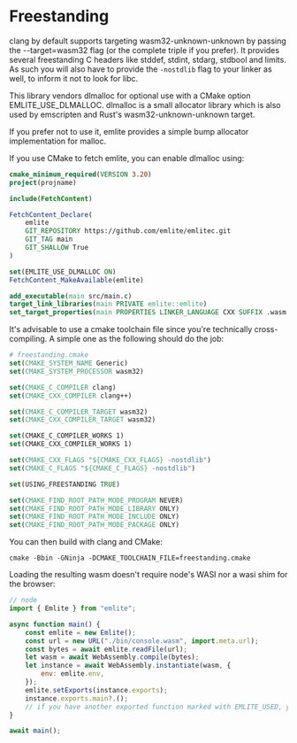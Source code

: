 # Freestanding

clang by default supports targeting wasm32-unknown-unknown by passing the --target=wasm32 flag (or the complete triple if you prefer).
It provides several freestanding C headers like stddef, stdint, stdarg, stdbool and limits. As such you will also have to provide the `-nostdlib` flag to your linker as well, to inform it not to look for libc.

This library vendors dlmalloc for optional use with a CMake option EMLITE_USE_DLMALLOC. dlmalloc is a small allocator library which is also used by emscripten and Rust's wasm32-unknown-unknown target.

If you prefer not to use it, emlite provides a simple bump allocator implementation for malloc.

If you use CMake to fetch emlite, you can enable dlmalloc using:
```cmake
cmake_minimum_required(VERSION 3.20)
project(projname)

include(FetchContent)

FetchContent_Declare(
    emlite
    GIT_REPOSITORY https://github.com/emlite/emlitec.git
    GIT_TAG main
    GIT_SHALLOW True
)

set(EMLITE_USE_DLMALLOC ON)
FetchContent_MakeAvailable(emlite)

add_executable(main src/main.c)
target_link_libraries(main PRIVATE emlite::emlite)
set_target_properties(main PROPERTIES LINKER_LANGUAGE CXX SUFFIX .wasm LINK_FLAGS "-nostdlib -Wl,--no-entry,--allow-undefined,--export-dynamic,--export-if-defined=main,--export-table,,--import-memory,--export-memory,--strip-all")
```

It's advisable to use a cmake toolchain file since you're technically cross-compiling. A simple one as the following should do the job:
```cmake
# freestanding.cmake
set(CMAKE_SYSTEM_NAME Generic)
set(CMAKE_SYSTEM_PROCESSOR wasm32)

set(CMAKE_C_COMPILER clang)
set(CMAKE_CXX_COMPILER clang++)

set(CMAKE_C_COMPILER_TARGET wasm32)
set(CMAKE_CXX_COMPILER_TARGET wasm32)

set(CMAKE_C_COMPILER_WORKS 1)
set(CMAKE_CXX_COMPILER_WORKS 1)

set(CMAKE_CXX_FLAGS "${CMAKE_CXX_FLAGS} -nostdlib")
set(CMAKE_C_FLAGS "${CMAKE_C_FLAGS} -nostdlib")

set(USING_FREESTANDING TRUE)

set(CMAKE_FIND_ROOT_PATH_MODE_PROGRAM NEVER)
set(CMAKE_FIND_ROOT_PATH_MODE_LIBRARY ONLY)
set(CMAKE_FIND_ROOT_PATH_MODE_INCLUDE ONLY)
set(CMAKE_FIND_ROOT_PATH_MODE_PACKAGE ONLY)
```

You can then build with clang and CMake:
```
cmake -Bbin -GNinja -DCMAKE_TOOLCHAIN_FILE=freestanding.cmake
```

Loading the resulting wasm doesn't require node's WASI nor a wasi shim for the browser:
```javascript
// node
import { Emlite } from "emlite";

async function main() {
    const emlite = new Emlite();
    const url = new URL("./bin/console.wasm", import.meta.url);
    const bytes = await emlite.readFile(url);
    let wasm = await WebAssembly.compile(bytes);
    let instance = await WebAssembly.instantiate(wasm, {
        env: emlite.env,
    });
    emlite.setExports(instance.exports);
    instance.exports.main?.();
    // if you have another exported function marked with EMLITE_USED, you can get it in the instance exports
}

await main();
```

